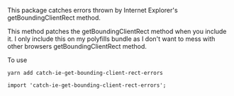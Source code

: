 This package catches errors thrown by Internet Explorer's getBoundingClientRect method.

This method patches the getBoundingClientRect method when you include it. I only include this on my polyfills bundle as I don't want to mess with other browsers getBoundingClientRect method.

To use

```
yarn add catch-ie-get-bounding-client-rect-errors
```

```
import 'catch-ie-get-bounding-client-rect-errors';
```
